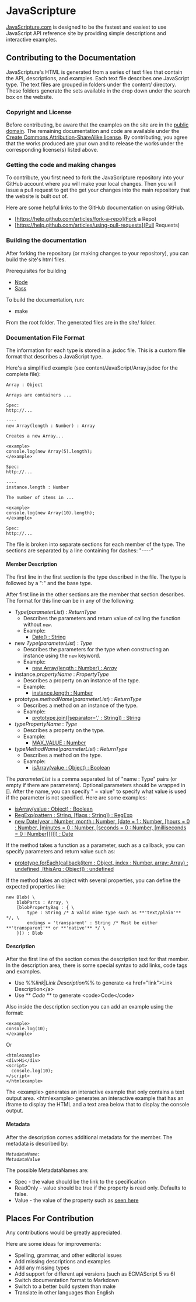 JavaScripture
=============
[JavaScripture.com](http://www.javascripture.com) is designed to be
the fastest and easiest to use JavaScript API reference site by
providing simple descriptions and interactive examples.

Contributing to the Documentation
---------------------------------
JavaScripture's HTML is generated from a series of text files that
contain the API, descriptions, and examples. Each text file describes
one JavaScript type.  The text files are grouped in folders under the
content/ directory. These folders generate the sets available in the
drop down under the search box on the website.

### Copyright and License

Before contributing, be aware that the examples on the site are
in the [public domain](http://creativecommons.org/publicdomain/zero/1.0/).
The remaining documentation and code are available under the 
[Create Commons Attribution-ShareAlike license](http://creativecommons.org/licenses/by-sa/2.5/).
By contributing, you agree that the works produced are your own and
to release the works under the corresponding license(s) listed above.

### Getting the code and making changes

To contribute, you first need to fork the JavaScripture repository into
your GitHub account where you will make your local changes.  Then
you will issue a pull request to get the get your changes into the main 
repository that the website is built out of.

Here are some helpful links to the GitHub documentation on using GitHub.
* [https://help.github.com/articles/fork-a-repo](Fork a Repo)
* [https://help.github.com/articles/using-pull-requests](Pull Requests)

### Building the documentation

After forking the repository (or making changes to your repository), you can 
build the site's html files.

Prerequisites for building
* [Node](http://nodejs.org/download/)
* [Sass](http://sass-lang.com/install)

To build the documentation, run:

* make

From the root folder. The generated files are in the site/ folder.

### Documentation File Format
The information for each type is stored in a .jsdoc file.  This is a
custom file format that describes a JavaScript type.

Here's a simplified example (see content/JavaScript/Array.jsdoc for the complete file):

    Array : Object

    Arrays are containers ...
    
    Spec:
    http://...

    ----
    new Array(length : Number) : Array
    
    Creates a new Array...
    
    <example>
    console.log(new Array(5).length);
    </example>
    
    Spec: 
    http://...
    
    ----
    instance.length : Number
    
    The number of items in ...
    
    <example>
    console.log(new Array(10).length);
    </example>
    
    Spec:
    http://...
    

The file is broken into separate sections for each member of the type. 
The sections are separated by a line containing for dashes: "----"

#### Member Description

The first line in the first section is the type described in the file.
The type is followed by a ":" and the base type.

After first line in the other sections are the member that section describes.  The format for this line can be in any of the following:
* *Type*(*parameterList*) : *ReturnType*
    * Describes the parameters and return value of calling the function without `new`. 
    * Example: 
        * [Date() : String](http://www.javascripture.com/Date#Date)
* new *Type*(*parameterList*) : *Type*
    * Describes the parameters for the type when constructing an instance using the `new` keyword.
    * Example:
        * [new Array(length : Number) : *Array*](http://www.javascripture.com/Array#new_Array_Number)
* instance.*propertyName* : *PropertyType*
    * Describes a property on an instance of the type.
    * Example:
        * [instance.length : Number](http://www.javascripture.com/Array#length)
* prototype.*methodName*(*parameterList*) : *ReturnType*
    * Describes a method on an instance of the type.
    * Example:
        * [prototype.join(\[separator=',' : String\]) : String](http://www.javascripture.com/Array#join)
* *typePropertyName* : *Type*
    * Describes a property on the type.
    * Example:
        * [MAX_VALUE : Number](http://www.javascripture.com/Number#MAX_VALUE)
* *typeMethodName*(*parameterList*) : *ReturnType*
    * Describes a method on the type.
    * Example:
        * [isArray(value : Object) : Boolean](http://www.javascripture.com/Array#isArray)

The *parameterList* is a comma separated list of "name : Type" pairs (or empty if there are parameters).  Optional parameters should be wrapped in []. After the name, you can specify " = value" to specify what value is used if the parameter is not specified.  Here are some examples:
* [isArray(value : Object) : Boolean](http://www.javascripture.com/Array#isArray)
* [RegExp(pattern : String, \[flags : String\]) : RegExp](http://www.javascripture.com/RegExp#RegExp_String_String)
* [new Date(year : Number, month : Number, \[date = 1 : Number, \[hours = 0 : Number, \[minutes = 0 : Number, \[seconds = 0 : Number, \[milliseconds = 0 : Number\]\]\]\]\]) : Date](http://www.javascripture.com/Date#new_Date_Number_Number_Number_Number_Number_Number_Number)

If the method takes a function as a parameter, such as a callback, you can specify parameters and return value such as:
* [prototype.forEach(callback(item : Object, index : Number, array: Array) : undefined, \[thisArg : Object\]) : undefined](http://www.javascripture.com/Array#forEach)


If the method takes an object with several properties, you can define the expected properties like:

    new Blob( \ 
        blobParts : Array, \
        [blobPropertyBag : { \
            type : String /* A valid mime type such as **'text/plain'** */, \ 
            endings = 'transparent' : String /* Must be either **'transparent'** or **'native'** */ \ 
        }]) : Blob

#### Description
After the first line of the section comes the description text for that
member. In the description area, there is some special syntax to add
links, code tags and examples.

* Use %%*link*|*Link Description*%% to generate &lt;a href="link"&gt;Link Description&lt;/a&gt;
* Use \*\* *Code* \*\* to generate &lt;code&gt;Code&lt;/code&gt;

Also inside the description section you can add an example using the format:

    <example>
    console.log(10);
    </example>

Or

    <htmlexample>
    <div>Hi</div>
    <script>
      console.log(10);
    </script>
    </htmlexample>

The &lt;example&gt; generates an interactive example that only contains
a text output area. &lt;htmlexample&gt; generates an interactive
example that has an iframe to display the HTML and a text area below
that to display the console output.

#### Metadata

After the description comes additional metadata for the member.  The metadata is described by:

<pre><code><em>MetadataName</em>:
<em>MetadataValue</em>
</code></pre>

The possible MetadataNames are:
* Spec - the value should be the link to the specification 
* ReadOnly - value should be true if the property is read only.  Defaults to false.
* Value - the value of the property such as [seen here](http://www.javascripture.com/XMLHttpRequest#DONE)

Places For Contribution
-----------------------
Any contributions would be greatly appreciated.

Here are some ideas for improvements:
* Spelling, grammar, and other editorial issues
* Add missing descriptions and examples
* Add any missing types
* Add support for different api versions (such as ECMAScript 5 vs 6)
* Switch documentation format to Markdown
* Switch to a better build system than make
* Translate in other languages than English
